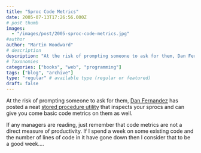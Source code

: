 ```yaml
---
title: "Sproc Code Metrics"
date: 2005-07-13T17:26:56.000Z
# post thumb
images:
  - "/images/post/2005-sproc-code-metrics.jpg"
#author
author: "Martin Woodward"
# description
description: "At the risk of prompting someone to ask for them, Dan Fernandez has posted a neat stored procedure utility that inspects your sprocs and can."
# Taxonomies
categories: ["books", "web", "programming"]
tags: ["blog", "archive"]
type: "regular" # available type (regular or featured)
draft: false
---
```

At the risk of prompting someone to ask for them, [Dan Fernandez](http://blogs.msdn.com/danielfe/) has posted a neat [stored procedure utility](http://blogs.msdn.com/danielfe/archive/2005/07/10/437312.aspx) that inspects your sprocs and can give you come basic code metrics on them as well.

If any managers are reading, just remember that code metrics are not a direct measure of productivity.  If I spend a week on some existing code and the number of lines of code in it have gone down then I consider that to be a good week....